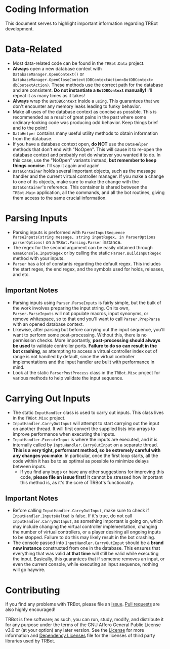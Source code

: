 # Coding Information
This document serves to highlight important information regarding TRBot development.

# Data-Related
- Most data-related code can be found in the `TRBot.Data` project.
- **Always** open a new database context with `DatabaseManager.OpenContext()` or `DatabaseManager.OpenCloseContext(DBContextAction<BotDBContext> dbContextAction)`. These methods use the correct path for the database and are consistent. **Do not instantiate a `BotDBContext` manually!** I'll repeat it as many times as it takes! 
- **Always** wrap the `BotDBContext` inside a `using`. This guarantees that we don't encounter any memory leaks leading to funky behavior.
- Make all uses of the database context as concise as possible. This is recommended as a result of great pains in the past where some ordinary-looking code was producing odd behavior. Keep things brief and to the point!
- `DataHelper` contains many useful utility methods to obtain information from the database.
- If you have a database context open, **do NOT** use the `DataHelper` methods that don't end with "NoOpen". This will cause it to re-open the database context and probably not do whatever you wanted it to do. In this case, use the "NoOpen" variants instead, **but remember to keep things concise**. I'll say it again and again!
- `DataContainer` holds several important objects, such as the message handler and the current virtual controller manager. If you make a change to one of its objects, make sure to make the change with the `DataContainer`'s reference. This container is shared between the `TRBot.Main` application, all the commands, and all the bot routines, giving them access to the same crucial information.

# Parsing Inputs
- Parsing inputs is performed with `ParsedInputSequence ParseInputs(string message, string inputRegex, in ParserOptions parserOptions)` on a `TRBot.Parsing.Parser` instance.
- The regex for the second argument can be easily obtained through `GameConsole.InputRegex` or by calling the static `Parser.BuildInputRegex` method with your inputs.
- `Parser` has a lot of constants regarding the default regex. This includes the start regex, the end regex, and the symbols used for holds, releases, and etc.

## Important Notes
- Parsing inputs using `Parser.ParseInputs` is fairly simple, but the bulk of the work involves preparing the input string. On its own, `Parser.ParseInputs` will not populate macros, input synonyms, or remove whitespace, so to that end you'll want to call `Parser.PrepParse` with an opened database context.
- Likewise, after parsing but before carrying out the input sequence, you'll want to perform some post-processing. Without this, there is no permission checks. More importantly, **post-processing should always be used** to validate controller ports. **Failure to do so can result in the bot crashing**, as attempting to access a virtual controller index out of range is not handled by default, since the virtual controller implementations and the input handler are built with performance in mind.
- Look at the static `ParserPostProcess` class in the `TRBot.Misc` project for various methods to help validate the input sequence.

# Carrying Out Inputs
- The static `InputHandler` class is used to carry out inputs. This class lives in the `TRBot.Misc` project.
- `InputHandler.CarryOutInput` will attempt to start carrying out the input on another thread. It will first convert the supplied lists into arrays to improve performance when executing the inputs.
- `InputHandler.ExecuteInput` is where the inputs are executed, and it is internally called by `InptuHandler.CarryOutInput` on a separate thread. **This is a very tight, performant method, so be extremely careful with any changes you make**. In particular, once the first loop starts, all the code within it has be to as optimal as possible to minimize delays between inputs.
  - If you find any bugs or have any other suggestions for improving this code, **please file an issue first!** It cannot be stressed how important this method is, as it's the core of TRBot's functionality.

## Important Notes
- Before calling `InputHandler.CarryOutInput`, make sure to check if `InputHandler.InputsHalted` is false. If it's true, do not call `InputHandler.CarryOutInput`, as something important is going on, which may include changing the virtual controller implementation, changing the number of virtual controllers, or a player desiring all ongoing inputs to be stopped. Failure to do this may likely result in the bot crashing.
- The console passed into `InputHandler.CarryOutInput` should be a **brand new instance** constructed from one in the database. This ensures that everything that was valid **at that time** will still be valid while executing the input. Basically, this guarantees that if someone removes an input, or even the current console, while executing an input sequence, nothing will go haywire.

# Contributing
If you find any problems with TRBot, please file an [issue](https://github.com/teamradish/TRTwitchPlaysBot/issues). [Pull requests](https://github.com/teamradish/TRTwitchPlaysBot/pulls) are also highly encouraged!

TRBot is free software; as such, you can run, study, modify, and distribute it for any purpose under the terms of the GNU Affero General Public License v3.0 or (at your option) any later version. See the [License](../LICENSE) for more information and [Dependency Licenses](../Dependency%20Licenses) file for the licenses of third party libraries used by TRBot.
